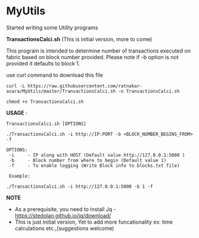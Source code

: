 # MyUtils

Started writing some Utility programs

**TransactionsCalci.sh**  (This is initial version, more to come)

This program is intended to determine number of transactions executed on fabric based on block number provided.
Please note if -b option is not provided it defaults to block 1.


use curl command to download this file

```
curl -L https://raw.githubusercontent.com/ratnakar-asara/MyUtils/master/TransactionsCalci.sh -o TransactionsCalci.sh

chmod +x TransactionsCalci.sh
```

__USAGE__ :
```
TransactionsCalci.sh [OPTIONS]

./TransactionsCalci.sh -i http://IP:PORT -b <BLOCK_NUMBER_BEGINS_FROM> -f

OPTIONS:
 -i	    - IP along with HOST (Default value http://127.0.0.1:5000 )
 -b 	- Block number from where to begin (Default value 1)
 -f 	- To enable logging (Write Block info to blocks.txt file)
 
 Example: 

./TransactionsCalci.sh -i http://127.0.0.1:5000 -b 1 -f

```

**NOTE**
- As a prerequisite, you need to install Jq - https://stedolan.github.io/jq/download/
- This is just initial version, Yet to add more funcationality ex: time calculations etc.,(suggestions welcome)
